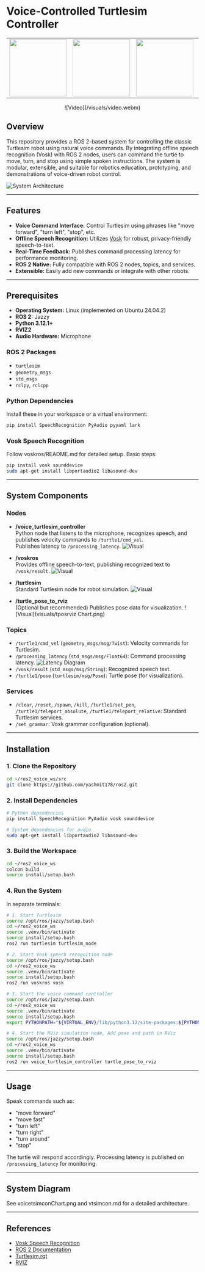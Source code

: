 # Voice-Controlled Turtlesim Controller

<div align="center">
  <table>
    <tr>
      <td><img src="https://images.squarespace-cdn.com/content/606d378755a86f589aa297b7/1717136168404-CV7O6LD1M56PNET8G161/JazzyJalisco_Final.png?format=1500w&content-type=image%2Fpng" width="150"></td>
      <td><img src="https://raw.githubusercontent.com/ros-visualization/rviz/noetic-devel/images/splash.png" width="150"></td>
      <td><img src="https://avatars.githubusercontent.com/u/130362425?v=4" width="150"></td>
      <td><img src="https://upload.wikimedia.org/wikipedia/commons/thumb/0/0a/Python.svg/1200px-Python.svg.png" width="150"></td>
    </tr>
  </table>
</div>

<div align="center">![Video](/visuals/video.webm)</div>

## Overview

This repository provides a ROS 2-based system for controlling the classic Turtlesim robot using natural voice commands. By integrating offline speech recognition (Vosk) with ROS 2 nodes, users can command the turtle to move, turn, and stop using simple spoken instructions. The system is modular, extensible, and suitable for robotics education, prototyping, and demonstrations of voice-driven robot control.

![System Architecture](visuals/ros_graph_collective.png)

---

## Features

- **Voice Command Interface:** Control Turtlesim using phrases like "move forward", "turn left", "stop", etc.
- **Offline Speech Recognition:** Utilizes [Vosk](https://alphacephei.com/vosk/) for robust, privacy-friendly speech-to-text.
- **Real-Time Feedback:** Publishes command processing latency for performance monitoring.
- **ROS 2 Native:** Fully compatible with ROS 2 nodes, topics, and services.
- **Extensible:** Easily add new commands or integrate with other robots.

---

## Prerequisites

- **Operating System:** Linux (implemented on Ubuntu 24.04.2)
- **ROS 2:** Jazzy
- **Python 3.12.1+**
- **RVIZ2**
- **Audio Hardware:** Microphone

### ROS 2 Packages

- `turtlesim`
- `geometry_msgs`
- `std_msgs`
- `rclpy`, `rclcpp`

### Python Dependencies

Install these in your workspace or a virtual environment:

```bash
pip install SpeechRecognition PyAudio pyyaml lark
```

### Vosk Speech Recognition

Follow voskros/README.md for detailed setup. Basic steps:

```bash
pip install vosk sounddevice
sudo apt-get install libportaudio2 libasound-dev
```

---

## System Components

### Nodes

- **/voice_turtlesim_controller**  
  Python node that listens to the microphone, recognizes speech, and publishes velocity commands to `/turtle1/cmd_vel`.  
  Publishes latency to `/processing_latency`.
  ![Visual](visuals/voicetsimconChart.png)

- **/voskros**  
  Provides offline speech-to-text, publishing recognized text to `/vosk/result`.
  ![Visual](visuals/voskrosChart.png)

- **/turtlesim**  
  Standard Turtlesim node for robot simulation.
  ![Visual](visuals/tsimChart.png)

- **/turtle_pose_to_rviz**  
  (Optional but recommended) Publishes pose data for visualization.
  ![Visual](visuals/tposrviz Chart.png)

### Topics

- `/turtle1/cmd_vel` (`geometry_msgs/msg/Twist`): Velocity commands for Turtlesim.
- `/processing_latency` (`std_msgs/msg/Float64`): Command processing latency.
![Latency Diagram](/visuals/processing_latency.png)
- `/vosk/result` (`std_msgs/msg/String`): Recognized speech text.
- `/turtle1/pose` (`turtlesim/msg/Pose`): Turtle pose (for visualization).

### Services

- `/clear`, `/reset`, `/spawn`, `/kill`, `/turtle1/set_pen`, `/turtle1/teleport_absolute`, `/turtle1/teleport_relative`: Standard Turtlesim services.
- `/set_grammar`: Vosk grammar configuration (optional).

---

## Installation

### 1. Clone the Repository

```bash
cd ~/ros2_voice_ws/src
git clone https://github.com/yashmit178/ros2.git
```

### 2. Install Dependencies

```bash
# Python dependencies
pip install SpeechRecognition PyAudio vosk sounddevice

# System dependencies for audio
sudo apt-get install libportaudio2 libasound-dev
```

### 3. Build the Workspace

```bash
cd ~/ros2_voice_ws
colcon build
source install/setup.bash
```

### 4. Run the System

In separate terminals:

```bash
# 1. Start Turtlesim
source /opt/ros/jazzy/setup.bash
cd ~/ros2_voice_ws
source .venv/bin/activate
source install/setup.bash
ros2 run turtlesim turtlesim_node

# 2. Start Vosk speech recognition node
source /opt/ros/jazzy/setup.bash
cd ~/ros2_voice_ws
source .venv/bin/activate
source install/setup.bash
ros2 run voskros vosk

# 3. Start the voice command controller
source /opt/ros/jazzy/setup.bash
cd ~/ros2_voice_ws
source .venv/bin/activate
source install/setup.bash
export PYTHONPATH="${VIRTUAL_ENV}/lib/python3.12/site-packages:${PYTHONPATH}" && source /opt/ros/jazzy/setup.bash && source install/setup.bash && ros2 run voice_turtlesim_controller voice_command_node

# 4. Start the RViz simulation node, Add pose and path in RViz
source /opt/ros/jazzy/setup.bash
cd ~/ros2_voice_ws
source .venv/bin/activate
source install/setup.bash
ros2 run voice_turtlesim_controller turtle_pose_to_rviz

```

---

## Usage

Speak commands such as:

- "move forward"
- "move fast"
- "turn left"
- "turn right"
- "turn around"
- "stop"

The turtle will respond accordingly. Processing latency is published on `/processing_latency` for monitoring.

---

## System Diagram

See voicetsimconChart.png and vtsimcon.md for a detailed architecture.

---

## References

- [Vosk Speech Recognition](https://github.com/bob-ros2/voskros)
- [ROS 2 Documentation](https://docs.ros.org/en/jazzy/index.html)
- [Turtlesim,rqt](https://docs.ros.org/en/jazzy/Tutorials/Beginner-CLI-Tools/Introducing-Turtlesim/Introducing-Turtlesim.html)
- [RVIZ](https://docs.ros.org/en/jazzy/Tutorials/Intermediate/RViz/RViz-User-Guide/RViz-User-Guide.html)